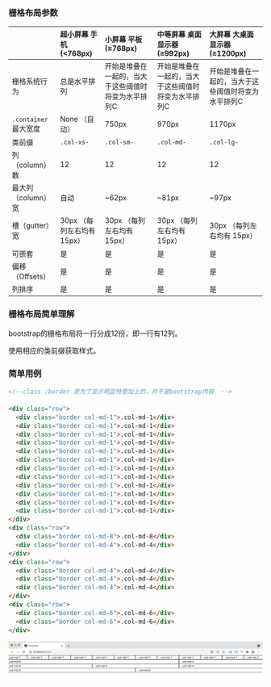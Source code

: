 ### 栅格布局参数

|                       | 超小屏幕 手机 (<768px)     | 小屏幕 平板 (≥768px)                                | 中等屏幕 桌面显示器 (≥992px)                        | 大屏幕 大桌面显示器 (≥1200px)                       |
| :-------------------- | :------------------------- | :-------------------------------------------------- | :-------------------------------------------------- | :-------------------------------------------------- |
| 栅格系统行为          | 总是水平排列               | 开始是堆叠在一起的，当大于这些阈值时将变为水平排列C | 开始是堆叠在一起的，当大于这些阈值时将变为水平排列C | 开始是堆叠在一起的，当大于这些阈值时将变为水平排列C |
| `.container` 最大宽度 | None （自动）              | 750px                                               | 970px                                               | 1170px                                              |
| 类前缀                | `.col-xs-`                 | `.col-sm-`                                          | `.col-md-`                                          | `.col-lg-`                                          |
| 列（column）数        | 12                         | 12                                                  | 12                                                  | 12                                                  |
| 最大列（column）宽    | 自动                       | ~62px                                               | ~81px                                               | ~97px                                               |
| 槽（gutter）宽        | 30px （每列左右均有 15px） | 30px （每列左右均有 15px）                          | 30px （每列左右均有 15px）                          | 30px （每列左右均有 15px）                          |
| 可嵌套                | 是                         | 是                                                  | 是                                                  | 是                                                  |
| 偏移（Offsets）       | 是                         | 是                                                  | 是                                                  | 是                                                  |
| 列排序                | 是                         | 是                                                  | 是                                                  | 是                                                  |

### 栅格布局简单理解

bootstrap的栅格布局将一行分成12份，即一行有12列。

使用相应的类前缀获取样式。

### 简单用例

```html
<!--class :border 是为了显示明显特意加上的，并不是bootstrap内容  -->

<div class="row">
  <div class="border col-md-1">.col-md-1</div>
  <div class="border col-md-1">.col-md-1</div>
  <div class="border col-md-1">.col-md-1</div>
  <div class="border col-md-1">.col-md-1</div>
  <div class="border col-md-1">.col-md-1</div>
  <div class="border col-md-1">.col-md-1</div>
  <div class="border col-md-1">.col-md-1</div>
  <div class="border col-md-1">.col-md-1</div>
  <div class="border col-md-1">.col-md-1</div>
  <div class="border col-md-1">.col-md-1</div>
  <div class="border col-md-1">.col-md-1</div>
  <div class="border col-md-1">.col-md-1</div>
</div>
<div class="row">
  <div class="border col-md-8">.col-md-8</div>
  <div class="border col-md-4">.col-md-4</div>
</div>
<div class="row">
  <div class="border col-md-4">.col-md-4</div>
  <div class="border col-md-4">.col-md-4</div>
  <div class="border col-md-4">.col-md-4</div>
</div>
<div class="row">
  <div class="border col-md-6">.col-md-6</div>
  <div class="border col-md-6">.col-md-6</div>
</div>

```

![image-20210713133206303](02-栅格系统.assets/image-20210713133206303.png)

